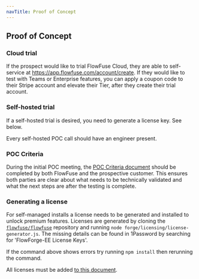 ```yaml
---
navTitle: Proof of Concept
---
```


## Proof of Concept

### Cloud trial

If the prospect would like to trial FlowFuse Cloud, they are able to self-service at https://app.flowfuse.com/account/create. If they would like to test with Teams or Enterprise features, you can apply a coupon code to their Stripe account and elevate their Tier, after they create their trial account.

### Self-hosted trial

If a self-hosted trial is desired, you need to generate a license key. See below.

Every self-hosted POC call should have an engineer present.

### POC Criteria

During the initial POC meeting, the [POC Criteria document](https://docs.google.com/document/d/1Dr5S9b9dm7Zn84rx-xV9_AvpEwjUPxSk8ZfQDBgpBgQ/edit) should be completed by both FlowFuse and the prospective customer. This ensures both parties are clear about what needs to be technically validated and what the next steps are after the testing is complete.

### Generating a license

For self-managed installs a license needs to be generated and installed to
unlock premium features. Licenses are generated by cloning the [`flowfuse/flowfuse`](https://github.com/FlowFuse/flowfuse)
repository and running `node forge/licensing/license-generator.js`. The missing
details can be found in 1Password by searching for 'FlowForge-EE License Keys'.

If the command above shows errors try running `npm install` then rerunning the command.

All licenses must be added [to this document](https://docs.google.com/spreadsheets/d/1wM_o8IWjjkwi-WMRueKfS-lrmkQYzV83xm4BIzZNAO0).

